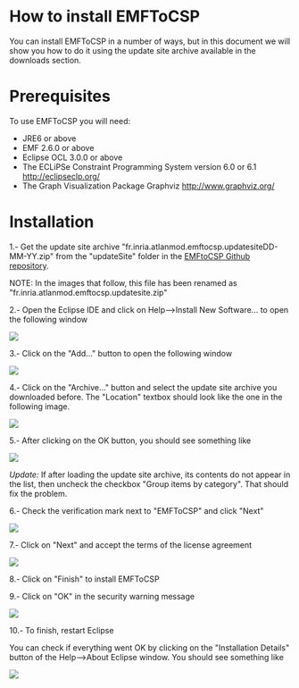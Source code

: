 How to install EMFToCSP
=======================

You can install EMFToCSP in a number of ways, but in this document
we will show you how to do it using the update site archive available in the downloads section.

Prerequisites
=============

To use EMFToCSP you will need:

 * JRE6 or above
 * EMF 2.6.0 or above
 * Eclipse OCL 3.0.0 or above
 * The ECLiPSe Constraint Programming System version 6.0 or 6.1
   http://eclipseclp.org/
 * The Graph Visualization Package Graphviz
   http://www.graphviz.org/

Installation
============

1.- Get the update site archive "fr.inria.atlanmod.emftocsp.updatesiteDD-MM-YY.zip" from the "updateSite" folder in the [EMFtoCSP Github repository](https://github.com/atlanmod/EMFtoCSP).

NOTE: In the images that follow, this file has been renamed as "fr.inria.atlanmod.emftocsp.updatesite.zip"

2.- Open the Eclipse IDE and click on Help-->Install New Software... to open the following window

![](https://github.com/atlanmod/EMFtoCSP/blob/master/wikiImages/HowToInstall/AvailableSoftware.jpg)

3.- Click on the "Add..." button to open the following window

![](https://github.com/atlanmod/EMFtoCSP/blob/master/wikiImages/HowToInstall/AddRepository1.jpg)

4.- Click on the "Archive..." button and select the update site archive you downloaded before. The "Location" textbox should look like the one in the following image.

![](https://github.com/atlanmod/EMFtoCSP/blob/master/wikiImages/HowToInstall/AddRepository2.jpg)

5.- After clicking on the OK button, you should see something like 

![](https://github.com/atlanmod/EMFtoCSP/blob/master/wikiImages/HowToInstall/Install1.jpg)

*Update:* If after loading the update site archive, its contents do not appear in the list, then uncheck the checkbox "Group items by category". That should fix the problem.

6.- Check the verification mark next to "EMFToCSP" and click "Next"

![](https://github.com/atlanmod/EMFtoCSP/blob/master/wikiImages/HowToInstall/Install2.jpg)

7.- Click on "Next" and accept the terms of the license agreement

![](https://github.com/atlanmod/EMFtoCSP/blob/master/wikiImages/HowToInstall/Install3.jpg)

8.- Click on "Finish" to install EMFToCSP

9.- Click on "OK" in the security warning message

![](https://github.com/atlanmod/EMFtoCSP/blob/master/wikiImages/HowToInstall/Install4.jpg)

10.- To finish, restart Eclipse

You can check if everything went OK by clicking on the "Installation Details" button of the Help-->About Eclipse window. You should see something like

![](https://github.com/atlanmod/EMFtoCSP/blob/master/wikiImages/HowToInstall/Install5.jpg)